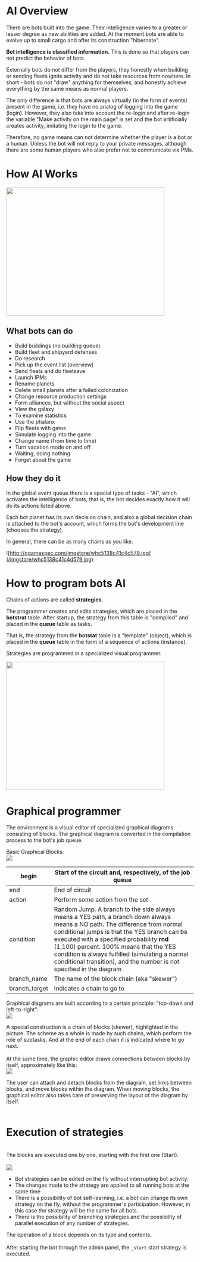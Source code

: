 # AI Overview

There are bots built into the game. Their intelligence varies to a greater or lesser degree as new abilities are added. At the moment bots are able to evolve up to small cargo and after its construction "hibernate".

**Bot intelligence is classified information.** This is done so that players can not predict the behavior of bots.

Externally bots do not differ from the players, they honestly when building or sending fleets ignite activity and do not take resources from nowhere. In short - bots do not "draw" anything for themselves, and honestly achieve everything by the same means as normal players.

The only difference is that bots are always virtually (in the form of events) present in the game, i.e. they have no analog of logging into the game (login). However, they also take into account the re-login and after re-login the variable "Make activity on the main page" is set and the bot artificially creates activity, imitating the login to the game.

Therefore, no game means can not determine whether the player is a bot or a human. Unless the bot will not reply to your private messages, although there are some human players who also prefer not to communicate via PMs.

# How AI Works

<a href='http://www.youtube.com/watch?feature=player_embedded&v=4DdlG0zwLAI' target='_blank'><img src='http://img.youtube.com/vi/4DdlG0zwLAI/0.jpg' width='425' height=344 /></a>

## What bots can do
  * Build buildings (no building queue)
  * Build fleet and shipyard defenses
  * Do research
  * Pick up the event list (overview)
  * Send fleets and do fleetsave
  * Launch IPMs
  * Rename planets
  * Delete small planets after a failed colonization 
  * Change resource production settings
  * Form alliances, but without the social aspect
  * View the galaxy
  * To examine statistics
  * Use the phalanx
  * Flip fleets with gates
  * Simulate logging into the game
  * Change name (from time to time)
  * Turn vacation mode on and off
  * Waiting, doing nothing
  * Forget about the game

## How they do it

In the global event queue there is a special type of tasks - "AI", which activates the intelligence of bots, that is, the bot decides exactly how it will do its actions listed above.

Each bot planet has its own decision chain, and also a global decision chain is attached to the bot's account, which forms the bot's development line (chooses the strategy).

In general, there can be as many chains as you like.

![http://ogamespec.com/imgstore/whc5138c41c4d579.jpg](/imgstore/whc5138c41c4d579.jpg)

# How to program bots AI

Chains of actions are called **strategies**.

The programmer creates and edits strategies, which are placed in the **botstrat** table. After startup, the strategy from this table is "compiled" and placed in the **queue** table as tasks.

That is, the strategy from the **botstat** table is a "template" (object), which is placed in the **queue** table in the form of a sequence of actions (instance).

Strategies are programmed in a specialized visual programmer.

<a href='http://www.youtube.com/watch?feature=player_embedded&v=rCzImdVfRwE' target='_blank'><img src='http://img.youtube.com/vi/rCzImdVfRwE/0.jpg' width='425' height=344 /></a>

# Graphical programmer

The environment is a visual editor of specialized graphical diagrams consisting of blocks. The graphical diagram is converted in the compilation process to the bot's job queue.

Basic Graphical Blocks:<br>
<img src='/imgstore/bots002.jpg' />

<table><thead><th>begin</th><th>Start of the circuit and, respectively, of the job queue</th></thead><tbody>
<tr><td>end</td><td>End of circuit</td></tr>
<tr><td>action</td><td>Perform some action from the set</td></tr>
<tr><td>condition</td><td>Random Jump. A branch to the side always means a YES path, a branch down always means a NO path. The difference from normal conditional jumps is that the YES branch can be executed with a specified probability <b>rnd</b> (1,100) percent. 100% means that the YES condition is always fulfilled (simulating a normal conditional transition), and the number is not specified in the diagram</td></tr>
<tr><td>branch_name</td><td>The name of the block chain (aka "skewer")</td></tr>
<tr><td>branch_target</td><td>Indicates a chain to go to</td></tr></tbody></table>

Graphical diagrams are built according to a certain principle: "top-down and left-to-right":<br>
<img src='/imgstore/bots003.jpg' />

A special construction is a chain of blocks (skewer), highlighted in the picture. The scheme as a whole is made by such chains, which perform the role of subtasks. And at the end of each chain it is indicated where to go next.<br>
<br>
At the same time, the graphic editor draws connections between blocks by itself, approximately like this: <br>
<img src='/imgstore/resized_whc51dabba016b15.jpg' />

The user can attach and detach blocks from the diagram, set links between blocks, and move blocks within the diagram. When moving blocks, the graphical editor also takes care of preserving the layout of the diagram by itself.<br>
<br>
<h1>Execution of strategies</h1>

<br>
The blocks are executed one by one, starting with the first one (Start).<br>
<br>
<img src='/imgstore/resized_whc51dd447fe4417.jpg' />

<ul><li>Bot strategies can be edited on the fly without interrupting bot activity.<br>
</li><li>The changes made to the strategy are applied to all running bots at the same time<br>
</li><li>There is a possibility of bot self-learning, i.e. a bot can change its own strategy on the fly, without the programmer's participation. However, in this case the strategy will be the same for all bots.<br>
</li><li>There is the possibility of branching strategies and the possibility of parallel execution of any number of strategies.</li></ul>

The operation of a block depends on its type and contents.<br>
<br>
After starting the bot through the admin panel, the `_start` start strategy is executed.
